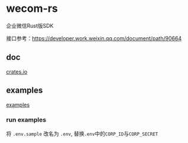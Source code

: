 # wecom-rs
企业微信Rust版SDK

接口参考：https://developer.work.weixin.qq.com/document/path/90664

## doc
[crates.io](https://crates.io/crates/wecom-rs)

## examples

[examples](./examples)

### run examples

将 `.env.sample` 改名为 `.env`, 替换`.env`中的`CORP_ID`与`CORP_SECRET`